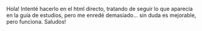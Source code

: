 Hola!
Intenté hacerlo en el html directo, tratando de seguir lo que aparecía en la guía de estudios, pero me enredé demasiado... 
sin duda es mejorable, pero funciona.
Saludos!
